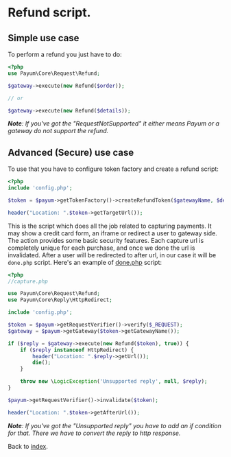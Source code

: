 # Refund script.

## Simple use case

To perform a refund you just have to do:

```php
<?php
use Payum\Core\Request\Refund;

$gateway->execute(new Refund($order));

// or

$gateway->execute(new Refund($details));
```

_**Note**: If you've got the "RequestNotSupported" it either means Payum or a gateway do not support the refund._

## Advanced (Secure) use case

To use that you have to configure token factory and create a refund script:

```php
<?php
include 'config.php';

$token = $payum->getTokenFactory()->createRefundToken($gatewayName, $details, 'afterRefundUrl');

header("Location: ".$token->getTargetUrl());
```

This is the script which does all the job related to capturing payments. 
It may show a credit card form, an iframe or redirect a user to gateway side. 
The action provides some basic security features. 
Each capture url is completely unique for each purchase, and once we done the url is invalidated.
After a user will be redirected to after url, in our case it will be `done.php` script. 
Here's an example of [done.php](done-script.md) script:

```php
<?php
//capture.php

use Payum\Core\Request\Refund;
use Payum\Core\Reply\HttpRedirect;

include 'config.php';

$token = $payum->getRequestVerifier()->verify($_REQUEST);
$gateway = $payum->getGateway($token->getGatewayName());

if ($reply = $gateway->execute(new Refund($token), true)) {
    if ($reply instanceof HttpRedirect) {
        header("Location: ".$reply->getUrl());
        die();
    }

    throw new \LogicException('Unsupported reply', null, $reply);
}

$payum->getRequestVerifier()->invalidate($token);

header("Location: ".$token->getAfterUrl());
```

_**Note**: If you've got the "Unsupported reply" you have to add an if condition for that. There we have to convert the reply to http response._

Back to [index](index.md).

